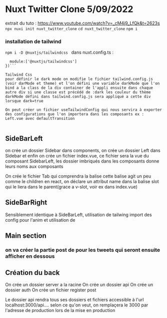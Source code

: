 # Nuxt Twitter Clone 5/09/2022

extrait du tuto : https://www.youtube.com/watch?v=_cM4j9_LfQk&t=2623s
` npx nuxi init nuxt_twitter_clone`
`cd nuxt_twitter_clone`
`npm i`

### installation de tailwind

`npm i -D @nuxtjs/tailwindcss `
dans nuxt.config.ts :

````export default defineNuxtConfig({
  module:['@nuxtjs/tailwindcss']
})```

Tailwind Css
pour définir le dark mode on modifie le fichier tailwind.config.js (voir darMode et theme) et l'on défini une variable darkMode que l'on bind a la class de la div container de l'appli ensuite dans chaque autre div si une classe est précédé de :dark les couleur du thème darkMode défini dans tailwind.config.js sera appliqué a cette div lorsque dark=true

On peut créer un fichier useTailwindConfig qui nous servira à exporter des configurations que l'on importera dans les composants ex : Left.vue avec defaultTransition


````

## SideBarLeft

on crée un dossier Sidebar dans components, on crée un dossier Left dans Sidebar et enfin on crée un fichier index.vue, ce fichier sera la vue du composant SidebarLeft, les dossier imbriqués dans les composants donne leurs noms aux composants

On crée le fichier Tab qui comprendra la balise <slot></slot> cette balise agit un peu comme le children en react, on déclare un attribut name dans la balise slot qui le liera dans le parent(grace a v-slot, voir ex dans index.vue)

## SideBarRight

Sensiblement identique à SideBarLeft, utilisation de tailwing import des config pour l'anim et utilisation de <slot></slot>

## Main section

### on va créer la partie post de pour les tweets qui seront ensuite afficher en dessous

## Création du back

On crée un dossier server a la racine
On crée un dossier api
On crée un dossier auth
On crée un fichier register post

Le dossier api rendra tous ses dossiers et fichiers accessible à l'url localhost:3000/api.... selon ce qu'on veut, on remplaçera le 3000 par l'adresse de production lors de la mise en production

